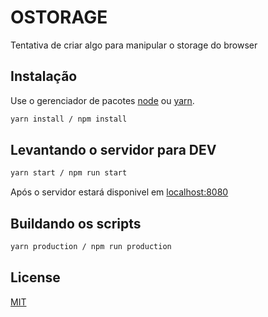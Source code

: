 # OSTORAGE

Tentativa de criar algo para manipular o storage do browser


## Instalação

Use o gerenciador de pacotes [node](https://nodejs.org/en/) ou [yarn](https://yarnpkg.com/).

```bash
yarn install / npm install
```

## Levantando o servidor para DEV

```bash
yarn start / npm run start
```
Após o servidor estará disponivel em [localhost:8080](http://localhost:8080/)

## Buildando os scripts

```bash
yarn production / npm run production
```


## License
[MIT](https://choosealicense.com/licenses/mit/)
